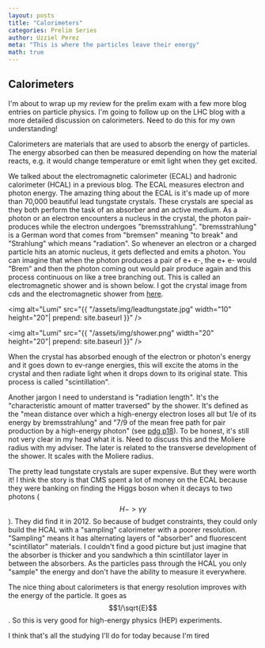 ```yaml
---
layout: posts
title: "Calorimeters"
categories: Prelim Series
author: Uzziel Perez
meta: "This is where the particles leave their energy"
math: true
---
```


## Calorimeters

I'm about to wrap up my review for the prelim exam with a few more blog entries on particle physics. I'm going to follow up on the LHC blog with a more detailed discussion on calorimeters. Need to do this for my own understanding!

Calorimeters are materials that are used to absorb the energy of particles. The energy absorbed can then be measured depending on how the material reacts, e.g. it would change temperature or emit light when they get excited.

We talked about the electromagnetic calorimeter (ECAL) and hadronic calorimeter (HCAL) in a previous blog. The ECAL measures electron and photon energy. The amazing thing about the ECAL is it's made up of more than 70,000 beautiful lead tungstate crystals. These crystals are special as they both perform the task of an absorber and an active medium. As a photon or an electron encounters a nucleus in the crystal, the photon pair-produces while the electron undergoes "bremsstrahlung". "bremsstrahlung" is a German word that comes from "bremsen" meaning "to break" and "Strahlung" which means "radiation". So whenever an electron or a charged particle hits an atomic nucleus, it gets deflected and emits a photon. You can imagine that when the photon produces a pair of e+ e-, the e+ e- would "Brem" and then the photon coming out would pair produce again and this process continuous on like a tree branching out. This is called an electromagnetic shower and is shown below. I got the crystal image from cds and the electromagnetic shower from [here](https://www.mpp.mpg.de/~menke/elss/).

<img alt="Lumi" src="{{ "/assets/img/leadtungstate.jpg" width="10" height="20"| prepend: site.baseurl }}" />

<img alt="Lumi" src="{{ "/assets/img/shower.png" width="20" height="20"| prepend: site.baseurl }}" />

When the crystal has absorbed enough of the electron or photon's energy and it goes down to ev-range energies, this will excite the atoms in the crystal and then radiate light when it drops down to its original state. This process is called "scintillation".

Another jargon I need to understand is "radiation length". It's the "characteristic amount of matter traversed" by the shower. It's defined as the "mean distance over which a high-energy electron loses all but 1/e of its energy by bremsstrahlung" and "7/9 of the mean free path for pair production by a high-energy photon" (see [pdg p18](http://pdg.lbl.gov/2011/reviews/rpp2011-rev-passage-particles-matter.pdf)). To be honest, it's still not very clear in my head what it is. Need to discuss this and the Moliere radius with my adviser. The later is related to the transverse development of the shower. It scales with the Moliere radius.

The pretty lead tungstate crystals are super expensive. But they were worth it! I think the story is that CMS spent a lot of money on the ECAL because they were banking on finding the Higgs boson when it decays to two photons ($$H->\gamma\gamma$$). They did find it in 2012. So because of budget constraints, they could only build the HCAL with a "sampling" calorimeter with a poorer resolution. "Sampling" means it has alternating layers of "absorber" and fluorescent "scintillator" materials. I couldn't find a good picture but just imagine that the absorber is thicker and you sandwhich a thin scintillator layer in between the absorbers. As the particles pass through the HCAL you only "sample" the energy and don't have the ability to measure it everywhere.

The nice thing about calorimeters is that energy resolution improves with the energy of the particle. It goes as $$1/\sqrt{E}$$. So this is very good for high-energy physics (HEP) experiments.

I think that's all the studying I'll do for today because I'm tired
